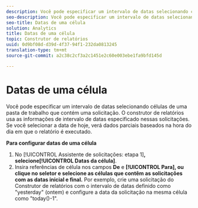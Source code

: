 ```yaml
---
description: Você pode especificar um intervalo de datas selecionando células de uma pasta de trabalho que contém uma solicitação. O construtor de relatórios usa as informações de intervalo de datas especificado nessas solicitações. Se você selecionar a data de hoje, verá dados parciais baseados na hora do dia em que o relatório é executado.
seo-description: Você pode especificar um intervalo de datas selecionando células de uma pasta de trabalho que contém uma solicitação. O construtor de relatórios usa as informações de intervalo de datas especificado nessas solicitações. Se você selecionar a data de hoje, verá dados parciais baseados na hora do dia em que o relatório é executado.
seo-title: Datas de uma célula
solution: Analytics
title: Datas de uma célula
topic: Construtor de relatórios
uuid: 0d9bf08d-d39d-4f37-94f1-232da0813245
translation-type: tm+mt
source-git-commit: a2c38c2cf3a2c1451e2c60e003ebe1fa9bfd145d

---
```



# Datas de uma célula

Você pode especificar um intervalo de datas selecionando células de uma pasta de trabalho que contém uma solicitação. O construtor de relatórios usa as informações de intervalo de datas especificado nessas solicitações. Se você selecionar a data de hoje, verá dados parciais baseados na hora do dia em que o relatório é executado.

**Para configurar datas de uma célula**

1. No [!UICONTROL Assistente de solicitações: etapa 1]**, selecione[!UICONTROL Datas da célula]**.
1. Insira referências de célula nos campos **De** e **[!UICONTROL Para], ou clique no seletor e selecione as células que contêm as solicitações com as datas inicial e final.**
Por exemplo, crie uma solicitação do Construtor de relatórios com o intervalo de datas definido como "yesterday" (ontem) e configure a data da solicitação na mesma célula como "today()-1".
